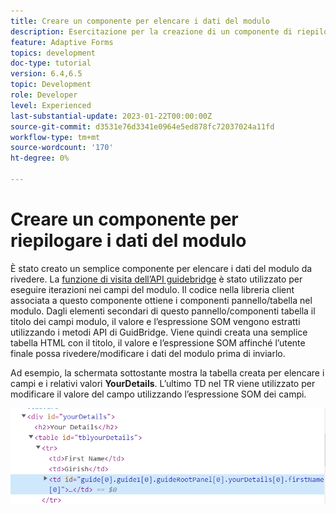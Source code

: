 ```yaml
---
title: Creare un componente per elencare i dati del modulo
description: Esercitazione per la creazione di un componente di riepilogo per la revisione dei dati del modulo prima dell’invio.
feature: Adaptive Forms
topics: development
doc-type: tutorial
version: 6.4,6.5
topic: Development
role: Developer
level: Experienced
last-substantial-update: 2023-01-22T00:00:00Z
source-git-commit: d3531e76d3341e0964e5ed878fc72037024a11fd
workflow-type: tm+mt
source-wordcount: '170'
ht-degree: 0%

---
```


# Creare un componente per riepilogare i dati del modulo

È stato creato un semplice componente per elencare i dati del modulo da rivedere. La [funzione di visita dell’API guidebridge](https://developer.adobe.com/experience-manager/reference-materials/6-5/forms/javascript-api/GuideBridge.html?q=visit) è stato utilizzato per eseguire iterazioni nei campi del modulo. Il codice nella libreria client associata a questo componente ottiene i componenti pannello/tabella nel modulo. Dagli elementi secondari di questo pannello/componenti tabella il titolo dei campi modulo, il valore e l’espressione SOM vengono estratti utilizzando i metodi API di GuidBridge. Viene quindi creata una semplice tabella HTML con il titolo, il valore e l’espressione SOM affinché l’utente finale possa rivedere/modificare i dati del modulo prima di inviarlo.

Ad esempio, la schermata sottostante mostra la tabella creata per elencare i campi e i relativi valori **YourDetails**. L’ultimo TD nel TR viene utilizzato per modificare il valore del campo utilizzando l’espressione SOM dei campi.

![visit-func](assets/visit-function.png)

